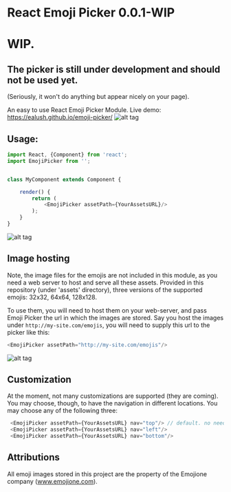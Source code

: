 # React Emoji Picker 0.0.1-WIP
# WIP.
## The picker is still under development and should not be used yet.
(Seriously, it won't do anything but appear nicely on your page).

An easy to use React Emoji Picker Module. Live demo: https://ealush.github.io/emoji-picker/
![alt tag](https://raw.githubusercontent.com/ealush/emoji-picker/images/assets/screenshots/1.png)
## Usage:
```js
import React, {Component} from 'react';
import EmojiPicker from '';


class MyComponent extends Component {

    render() {
        return (
            <EmojiPicker assetPath={YourAssetsURL}/>
        );
    }
}

```
![alt tag](https://raw.githubusercontent.com/ealush/emoji-picker/images/assets/screenshots/2.png)
## Image hosting
Note, the image files for the emojis are not included in this module, as you need a web server to host and serve all these assets. Provided in this repository (under 'assets' directory), three versions of the supported emojis: 32x32, 64x64, 128x128.

To use them, you will need to host them on your web-server, and pass Emoji Picker the url in which the images are stored. Say you host the images under `http://my-site.com/emojis`, you will need to supply this url to the picker like this:

```js
<EmojiPicker assetPath="http://my-site.com/emojis"/>
```
![alt tag](https://raw.githubusercontent.com/ealush/emoji-picker/images/assets/screenshots/3.png)
## Customization
At the moment, not many customizations are supported (they are coming). You may choose, though, to have the navigation in different locations. You may choose any of the following three:
```js
 <EmojiPicker assetPath={YourAssetsURL} nav="top"/> // default. no need to pass
 <EmojiPicker assetPath={YourAssetsURL} nav="left"/>
 <EmojiPicker assetPath={YourAssetsURL} nav="bottom"/>
```

## Attributions
All emoji images stored in this project are the property of the Emojione company (www.emojione.com).
